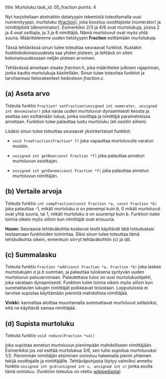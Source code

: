title: Murtoluku
task_id: 05_fraction
points: 4


Nyt harjoitellaan abstraktin datatyypin tekemistä toteuttamalla uusi
numerotyyppi, murtoluku ([fraction]), joka koostuu *osoittajasta*
(numerator) ja *nimittäjästä* (denominator). Esimerkiksi 2/3 ja 4/6
ovat murtolukuja, joissa 2 ja 4 ovat osittajia, ja 3 ja 6
nimittäjiä. Nämä murtoluvut ovat myös yhtä suuria. Määrittelemme uuden
tietotyypin **Fraction** esittämään murtolukuja.

[fraction]: http://en.wikipedia.org/wiki/Fraction_(mathematics)

Tässä tehtävässä sinun tulee toteuttaa seuraavat funktiot. Kustakin
funktiokokonaisuudesta saa yhden pisteen, ja tehtävä on siten
kokonaisuudessaan neljän pisteen arvoinen.

Tehtävässä annetaan otsake *fraction.h*, joka määrittelee julkisen
rajapinnan, jonka kautta murtolukuja käsitellään. Sinun tulee
toteuttaa funktiot ja tarvitsemasi tietorakenteet tiedostoon
*fraction.c*.


(a) Aseta arvo
---------------

Toteuta funktio `Fraction* setFraction(unsigned int numerator,
unsigned int denominator)` joka varaa uuden murtoluvun dynaamisesti
keosta ja asettaa sen esittämään lukua, jonka osoittaja ja nimittäjä
parametreissa annetaan. Funktion tulee palauttaa luotu murtoluku (eli
osoitin siihen).

Lisäksi sinun tulee toteuttaa seuraavat yksinkertaiset funktiot:

  * `void freeFraction(Fraction* f)` joka vapauttaa murtoluvulle
    varatun muistin.

  * `unsigned int getNum(const Fraction *f)` joka palauttaa annetun
    murtoluvun osoittajan.

  * `unsigned int getDenom(const Fraction *f)` joka palauttaa annetun
    murtoluvun nimittäjän.


(b) Vertaile arvoja
--------------------

Toteuta funktio `int compFraction(const Fraction *a, const
Fraction *b)` joka palauttaa -1, mikäli murtoluku *a* on pienempi kuin
*b*, 0 mikäli murtoluvut ovat yhtä suuria, tai 1, mikäli murtoluku *a*
on suurempi kuin *b*. Funktion tulee toimia oikein myös silloin kun
nimittäjät ovat erisuuria.

**Huom:** Seuraavia tehtäväkohtia koskevat testit
  käyttävät tätä toteutustasi testaamaan funktioiden toimintaa. Siksi
  sinun tulee toteuttaa tämä tehtäväkohta oikein, ennenkuin siirryt
  tehtäväkohtiin (c) ja (d).


(c) Summalasku
----------------

Toteuta funktio `Fraction *add(const Fraction *a, Fraction *b)` joka
laskee murtolukujen *a* ja *b* summan, ja palauttaa tuloksena syntyvän
uuden murtoluvun paluuarvonaan. Palautettava tulos on uusi
murtolukuobjekti, joka varataan dynaamisesti. Funktion tulee toimia
oikein myös silloin kun summattavien lukujen nimittäjät poikkeavat
toisistaan. Lopputulosta ei tarvitse supistaa käyttämään pienintä
mahdollista nimittäjää.

**Vinkki:** kannattaa aloittaa muuntamalla summattavat murtoluvut
  sellaisiksi, että ne käyttävät samaa nimittäjää.


(d) Supista murtoluku
------------------

Toteuta funktio `void reduce(Fraction *val)`

joka supistaa annetun murtoluvun pienimpään mahdolliseen
nimittäjään. Esimerkiksi jos *val* esittää murtolukua 3/6, sen tulisi
supistua murtoluvuksi 1/2. Pienimmän nimittäjän etsiminen onnistuu
hakemalla pienin yhteinen tekijä osoittajalle ja
nimittäjälle. Tehtäväpohjasta löytyy valmiiksi annettu funktio
`unsigned int gcd(unsigned int u, unsigned int v)` jonka avulla tämä
onnistuu. (funktion toteutus on otettu
[wikipediasta](http://en.wikipedia.org/wiki/Binary_GCD_algorithm))
